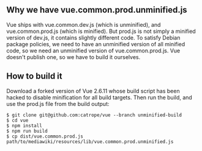 ## Why we have vue.common.prod.unminified.js

Vue ships with vue.common.dev.js (which is unminified), and vue.common.prod.js (which is minified).
But prod.js is not simply a minified version of dev.js, it contains slightly different code. To
satisfy Debian package policies, we need to have an unminified version of all minified code, so we
need an unminified version of vue.common.prod.js. Vue doesn't publish one, so we have to build it
ourselves.

## How to build it

Download a forked version of Vue 2.6.11 whose build script has been hacked to disable minification
for all build targets. Then run the build, and use the prod.js file from the build output:

```
$ git clone git@github.com:catrope/vue --branch unminified-build
$ cd vue
$ npm install
$ npm run build
$ cp dist/vue.common.prod.js path/to/mediawiki/resources/lib/vue.common.prod.unminified.js
```
